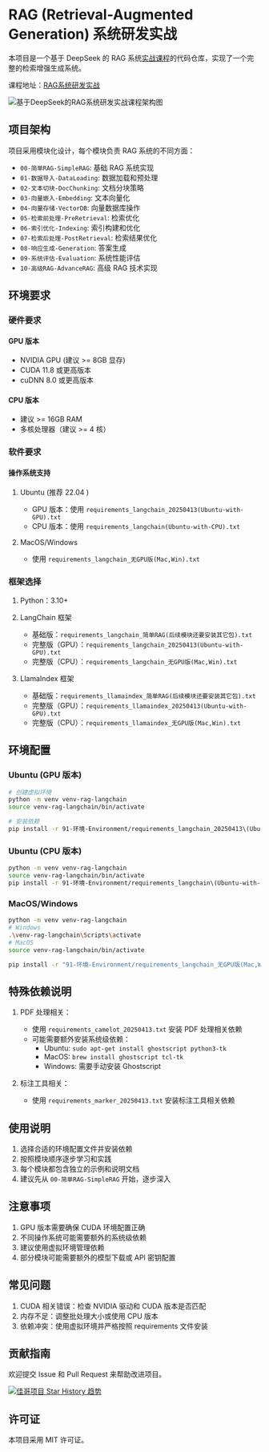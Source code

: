 # RAG (Retrieval-Augmented Generation) 系统研发实战

本项目是一个基于 DeepSeek 的 RAG 系统[实战课程](https://u.geekbang.org/subject/airag/1009927)的代码仓库，实现了一个完整的检索增强生成系统。

课程地址：[RAG系统研发实战](https://u.geekbang.org/subject/airag/1009927)

![基于DeepSeek的RAG系统研发实战课程架构图](92-图片-Pic/RAG.PNG)

## 项目架构

项目采用模块化设计，每个模块负责 RAG 系统的不同方面：

- `00-简单RAG-SimpleRAG`: 基础 RAG 系统实现
- `01-数据导入-DataLoading`: 数据加载和预处理
- `02-文本切块-DocChunking`: 文档分块策略
- `03-向量嵌入-Embedding`: 文本向量化
- `04-向量存储-VectorDB`: 向量数据库操作
- `05-检索前处理-PreRetrieval`: 检索优化
- `06-索引优化-Indexing`: 索引构建和优化
- `07-检索后处理-PostRetrieval`: 检索结果优化
- `08-响应生成-Generation`: 答案生成
- `09-系统评估-Evaluation`: 系统性能评估
- `10-高级RAG-AdvanceRAG`: 高级 RAG 技术实现

## 环境要求

### 硬件要求

#### GPU 版本
- NVIDIA GPU (建议 >= 8GB 显存)
- CUDA 11.8 或更高版本
- cuDNN 8.0 或更高版本

#### CPU 版本
- 建议 >= 16GB RAM
- 多核处理器（建议 >= 4 核）

### 软件要求

#### 操作系统支持
1. Ubuntu (推荐 22.04 )
   - GPU 版本：使用 `requirements_langchain_20250413(Ubuntu-with-GPU).txt`
   - CPU 版本：使用 `requirements_langchain(Ubuntu-with-CPU).txt`

2. MacOS/Windows
   - 使用 `requirements_langchain_无GPU版(Mac,Win).txt`

### 框架选择

1. Python：3.10+
2. LangChain 框架
   - 基础版：`requirements_langchain_简单RAG(后续模块还要安装其它包).txt`
   - 完整版（GPU）：`requirements_langchain_20250413(Ubuntu-with-GPU).txt`
   - 完整版（CPU）：`requirements_langchain_无GPU版(Mac,Win).txt`

3. LlamaIndex 框架
   - 基础版：`requirements_llamaindex_简单RAG(后续模块还要安装其它包).txt`
   - 完整版（GPU）：`requirements_llamaindex_20250413(Ubuntu-with-GPU).txt`
   - 完整版（CPU）：`requirements_llamaindex_无GPU版(Mac,Win).txt`

## 环境配置

### Ubuntu (GPU 版本)

```bash
# 创建虚拟环境
python -m venv venv-rag-langchain
source venv-rag-langchain/bin/activate

# 安装依赖
pip install -r 91-环境-Environment/requirements_langchain_20250413\(Ubuntu-with-GPU\).txt
```

### Ubuntu (CPU 版本)

```bash
python -m venv venv-rag-langchain
source venv-rag-langchain/bin/activate
pip install -r 91-环境-Environment/requirements_langchain\(Ubuntu-with-CPU\).txt
```

### MacOS/Windows

```bash
python -m venv venv-rag-langchain
# Windows
.\venv-rag-langchain\Scripts\activate
# MacOS
source venv-rag-langchain/bin/activate

pip install -r "91-环境-Environment/requirements_langchain_无GPU版(Mac,Win).txt"
```

## 特殊依赖说明

1. PDF 处理相关：
   - 使用 `requirements_camelot_20250413.txt` 安装 PDF 处理相关依赖
   - 可能需要额外安装系统级依赖：
     - Ubuntu: `sudo apt-get install ghostscript python3-tk`
     - MacOS: `brew install ghostscript tcl-tk`
     - Windows: 需要手动安装 Ghostscript

2. 标注工具相关：
   - 使用 `requirements_marker_20250413.txt` 安装标注工具相关依赖

## 使用说明

1. 选择合适的环境配置文件并安装依赖
2. 按照模块顺序逐步学习和实践
3. 每个模块都包含独立的示例和说明文档
4. 建议先从 `00-简单RAG-SimpleRAG` 开始，逐步深入

## 注意事项

1. GPU 版本需要确保 CUDA 环境配置正确
2. 不同操作系统可能需要额外的系统级依赖
3. 建议使用虚拟环境管理依赖
4. 部分模块可能需要额外的模型下载或 API 密钥配置

## 常见问题

1. CUDA 相关错误：检查 NVIDIA 驱动和 CUDA 版本是否匹配
2. 内存不足：调整批处理大小或使用 CPU 版本
3. 依赖冲突：使用虚拟环境并严格按照 requirements 文件安装

## 贡献指南

欢迎提交 Issue 和 Pull Request 来帮助改进项目。

[![佳哥项目 Star History 趋势](https://api.star-history.com/svg?repos=huangjia2019/langchain-in-action,huangjia2019/ai-agents,huangjia2019/let-us-machine-learning,huangjia2019/rag-in-action,huangjia2019/llm-gpt&type=Date)](https://www.star-history.com/#huangjia2019/langchain-in-action&huangjia2019/ai-agents&huangjia2019/let-us-machine-learning&huangjia2019/rag-in-action&huangjia2019/llm-gpt&Date)

## 许可证

本项目采用 MIT 许可证。